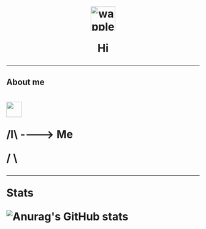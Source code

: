 
<h1 align="Center">  
  <img src="https://cdn3.emoji.gg/emojis/8689-wapple.png" width="64px" height="64px" alt="wapple">

  Hi              



---
About me
---





  <h1 align="Left"> 
    <img src="https://cdn3.emoji.gg/emojis/3581-obama-ball-spin-fast.gif" width="40px"  
                      <h1 align="Center"> 

  /l\       ----> Me


 / \



 







---
Stats

![Anurag's GitHub stats](https://github-readme-stats.vercel.app/api?username=baguette5&show_icons=true&&border_color&bg_color=050505&text_color=ffffff&icon_color=5c5959&title_color=ffffff&custom_title=MyStats)

